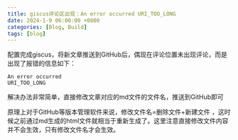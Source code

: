 ```yaml
---
title: giscus评论区出现：An error occurred URI_TOO_LONG
date: 2024-1-9 06:00:00 +0800
categories: [Blog, Build]
tags: [blog]
---
```


配置完成giscus，将新文章推送到GitHub后，偶现在评论位置未出现评论，而是出现了报错的信息如下：

```
An error occurred
URI_TOO_LONG
```

解决办法非常简单，直接修改文章对应的md文件的文件名，推送到GitHub即可

原理上对于GitHub等版本管理软件来说，修改文件名=删除文件+新建文件 ，这时候之前通过md生成的html文件就相当于重新生成了。这里注意直接修改文件内容并不会生效，只有修改文件名才会生效。